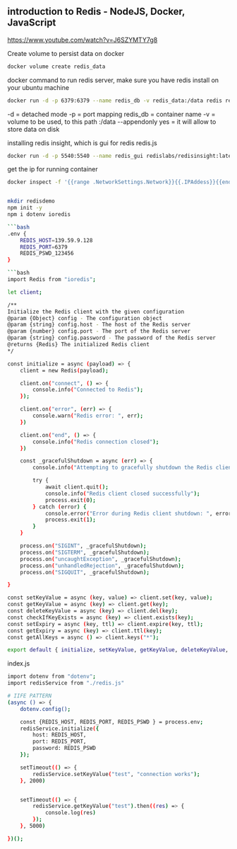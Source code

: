 ## introduction to Redis - NodeJS, Docker, JavaScript
https://www.youtube.com/watch?v=J6SZYMTY7g8

Create volume to persist data on docker
```bash
docker volume create redis_data
```
docker command to run redis server, make sure you have redis install on your ubuntu machine
```bash
docker run -d -p 6379:6379 --name redis_db -v redis_data:/data redis redis-server --appendonly yes --requirepass 123456
```
-d = detached mode
-p = port mapping
redis_db = container name
-v = volume to be used, to this path :/data
--appendonly yes = it will allow to store data on disk


installing redis insight, which is gui for redis
redis.js
```bash
docker run -d -p 5540:5540 --name redis_gui redislabs/redisinsight:latest
```

get the ip for running container
```bash
docker inspect -f '{{range .NetworkSettings.Network}}{{.IPAddess}}{{end}}' <containerID>


mkdir redisdemo
npm init -y
npm i dotenv ioredis

```bash
.env {
    REDIS_HOST=139.59.9.128
    REDIS_PORT=6379
    REDIS_PSWD_123456
}

```bash
import Redis from "ioredis";

let client;

/**
Initialize the Redis client with the given configuration
@param {Object} config - The configuration object
@param {string} config.host - The host of the Redis server
@param {number} config.port - The port of the Redis server
@param {string} config.password - The password of the Redis server
@returns {Redis} The initialized Redis client
*/

const initialize = async (payload) => {
    client = new Redis(payload);

    client.on("connect", () => {
        console.info("Connected to Redis");
    });

    client.on("error", (err) => {
        console.warn("Redis error: ", err);
    })

    client.on("end", () => {    
        console.info("Redis connection closed");
    })

    const _gracefulShutdown = async (err) => {
        console.info("Attempting to gracefully shutdown the Redis client through app termination");

        try {
            await client.quit();
            console.info("Redis client closed successfully");
            process.exit(0);
        } catch (error) {
            console.error("Error during Redis client shutdown: ", error);
            process.exit(1);
        }
    }

    process.on("SIGINT", _gracefulShutdown);
    process.on("SIGTERM", _gracefulShutdown);   
    process.on("uncaughtException", _gracefulShutdown);
    process.on("unhandledRejection", _gracefulShutdown);
    process.on("SIGQUIT", _gracefulShutdown);

}

const setKeyValue = async (key, value) => client.set(key, value);
const getKeyValue = async (key) => client.get(key);
const deleteKeyValue = async (key) => client.del(key);
const checkIfKeyExists = async (key) => client.exists(key);
const setExpiry = async (key, ttl) => client.expire(key, ttl);              
const getExpiry = async (key) => client.ttl(key);
const getAllKeys = async () => client.keys("*");

export default { initialize, setKeyValue, getKeyValue, deleteKeyValue, checkIfKeyExists, setExpiry, getExpiry, getAllKeys };

```


index.js
```bash
import dotenv from "dotenv";
import redisService from "./redis.js"

# IIFE PATTERN
(async () => {
    dotenv.config();

    const {REDIS_HOST, REDIS_PORT, REDIS_PSWD } = process.env;
    redisService.initialize({
        host: REDIS_HOST,
        port: REDIS_PORT,
        password: REDIS_PSWD
    });

    setTimeout(() => {
        redisService.setKeyValue("test", "connection works");
    }, 2000)


    setTimeout(() => {
        redisService.getKeyValue("test").then((res) => {
            console.log(res)
        });
    }, 5000)

})();

```